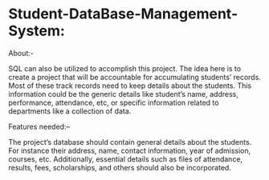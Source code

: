 # Student-DataBase-Management-System:

About:-

SQL can also be utilized to accomplish this project. The idea here is to create a project that will be accountable for accumulating students’ records. Most of these track records need to keep details about the students. This information could be the generic details like student’s name, address, performance, attendance, etc, or specific information related to departments like a collection of data.

Features needed:–

The project’s database should contain general details about the students. For instance their address, name, contact information, year of admission, courses, etc.
Additionally, essential details such as files of attendance, results, fees, scholarships, and others should also be incorporated.

